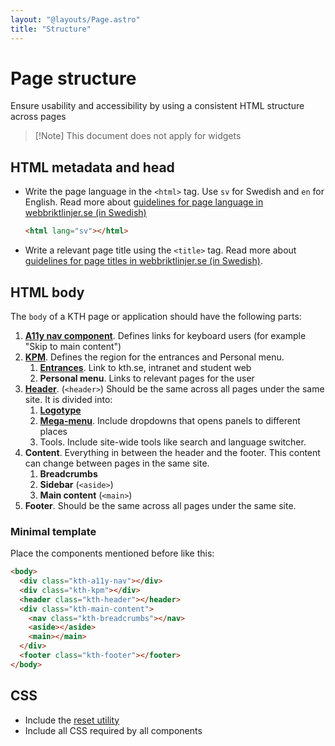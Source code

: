 ```yaml
---
layout: "@layouts/Page.astro"
title: "Structure"
---
```


# Page structure

<p class="lead">Ensure usability and accessibility by using a consistent HTML structure across pages</p>

> [!Note] This document does not apply for widgets

## HTML metadata and head

- Write the page language in the `<html>` tag. Use `sv` for Swedish and `en` for English. Read more about [guidelines for page language in webbriktlinjer.se (in Swedish)](https://webbriktlinjer.se/riktlinjer/141-ange-sidans-sprak-i-koden/)

  ```html
  <html lang="sv"></html>
  ```

- Write a relevant page title using the `<title>` tag. Read more about [guidelines for page titles in webbriktlinjer.se (in Swedish)](https://webbriktlinjer.se/riktlinjer/135-skriv-beskrivande-sidtitlar/).

## HTML body

The `body` of a KTH page or application should have the following parts:

1. [**A11y nav component**](/style/en/components/a11y-nav). Defines links for keyboard users (for example "Skip to main content")
2. [**KPM**](/style/en/components/kpm). Defines the region for the entrances and Personal menu.
   1. [**Entrances**](/style/en/components/entrances). Link to kth.se, intranet and student web
   2. **Personal menu**. Links to relevant pages for the user
3. [**Header**](/style/en/components/header). (`<header>`) Should be the same across all pages under the same site. It is divided into:
   1. [**Logotype**](/style/en/components/logotype)
   2. [**Mega-menu**](/style/en/components/mega-menu). Include dropdowns that opens panels to different places
   3. Tools. Include site-wide tools like search and language switcher.
4. **Content**. Everything in between the header and the footer. This content can change between pages in the same site.
   1. **Breadcrumbs**
   2. **Sidebar** (`<aside>`)
   3. **Main content** (`<main>`)
5. **Footer**. Should be the same across all pages under the same site.

### Minimal template

Place the components mentioned before like this:

```html
<body>
  <div class="kth-a11y-nav"></div>
  <div class="kth-kpm"></div>
  <header class="kth-header"></header>
  <div class="kth-main-content">
    <nav class="kth-breadcrumbs"></nav>
    <aside></aside>
    <main></main>
  </div>
  <footer class="kth-footer"></footer>
</body>
```

## CSS

- Include the [reset utility](/style/en/utils/reset)
- Include all CSS required by all components
